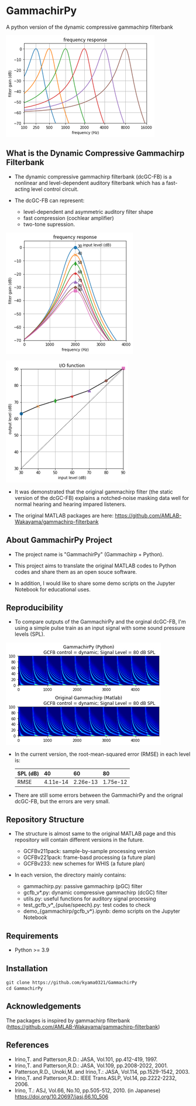 # GammachirPy

A python version of the dynamic compressive gammachirp filterbank

![](./figs/frequency_response.jpg)

## What is the Dynamic Compressive Gammachirp Filterbank

- The dynamic compressive gammachirp filterbank (dcGC-FB) is a nonlinear and level-dependent auditory filterbank which has a fast-acting level control circuit.

- The dcGC-FB can represent:
  - level-dependent and asymmetric auditory filter shape
  - fast compression (cochlear amplifier)
  - two-tone supression.

![](./figs/filter_level_dependency.jpg)

![](./figs/IO_function.jpg)

- It was demonstrated that the original gammachirp filter (the static version of the dcGC-FB) explains a notched-noise masking data well for normal hearing and hearing impared listeners.
  
- The original MATLAB packages are here: https://github.com/AMLAB-Wakayama/gammachirp-filterbank


## About GammachirPy Project

- The project name is "GammachirPy" (Gammachirp + Python).

- This project aims to translate the original MATLAB codes to Python codes and share them as an open souce software.
  
- In addition, I would like to share some demo scripts on the Jupyter Notebook for educational uses.


## Reproducibility

- To compare outputs of the GammachirPy and the orginal dcGC-FB, I'm using a simple pulse train as an input signal with some sound pressure levels (SPL).
  
![](./figs/gammachirpy_gammachirp.jpg)

- In the current version, the root-mean-squared error (RMSE) in each level is:

    | SPL (dB) | 40 | 60 | 80 |
    | --- | --- | --- | --- |
    | RMSE    | 4.11e-14 | 2.26e-13 | 1.75e-12 |

- There are still some errors between the GammachirPy and the orignal dcGC-FB, but the errors are very small.


## Repository Structure

- The structure is almost same to the original MATLAB page and this repository will contain different versions in the future.
  - GCFBv211pack: sample-by-sample processing version
  - GCFBv221pack: frame-basd processing (a future plan)
  - GCFBv233: new schemes for WHIS (a future plan)

- In each version, the directory mainly contains:
  - gammachirp.py: passive gammachirp (pGC) filter
  - gcfb_v*.py: dynamic compressive gammachirp (dcGC) filter
  - utils.py: useful functions for auditory signal processing
  - test_gcfb_v*_{pulse/speech}.py: test codes to check
  - demo_{gammachirp/gcfb_v*}.ipynb: demo scripts on the Jupyter Notebook

## Requirements

- Python >= 3.9

## Installation

    git clone https://github.com/kyama0321/GammachirPy
    cd GammachirPy


## Acknowledgements

The packages is inspired by gammachirp filterbank (https://github.com/AMLAB-Wakayama/gammachirp-filterbank)

## References

- Irino,T. and Patterson,R.D.: JASA, Vol.101, pp.412-419, 1997.  
- Irino,T. and Patterson,R.D.: JASA, Vol.109, pp.2008-2022, 2001.
- Patterson,R.D., Unoki,M. and Irino,T.: JASA, Vol.114, pp.1529-1542, 2003.
- Irino,T. and Patterson,R.D.: IEEE Trans.ASLP, Vol.14, pp.2222-2232, 2006.
- Irino, T.: ASJ, Vol.66, No.10, pp.505-512, 2010. (in Japanese)
https://doi.org/10.20697/jasj.66.10_506